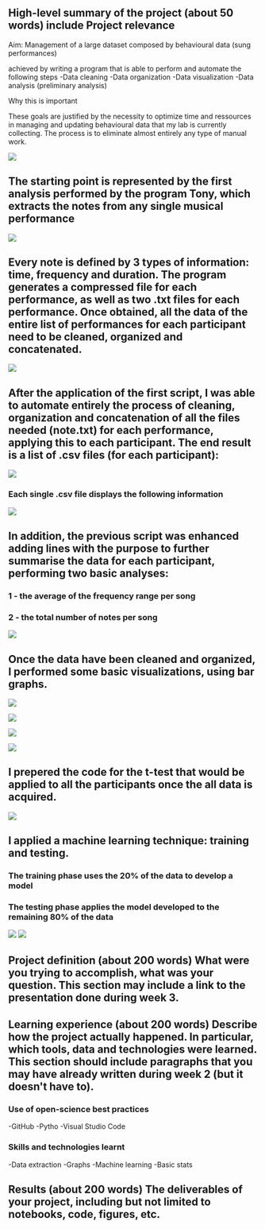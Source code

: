 ## High-level summary of the project (about 50 words) include Project relevance
Aim: Management of a large dataset composed by behavioural data (sung performances) 

achieved by writing a program that is able to perform and automate the following steps
-Data cleaning
-Data organization
-Data visualization
-Data analysis (preliminary analysis)


Why this is important 

These goals are justified by the necessity to optimize time and ressources in managing and updating behavioural data that my lab is currently collecting.
The process is to eliminate almost entirely any type of manual work.

![](https://github.com/mtl-brainhack-school-2019/EmanueleB/blob/master/screenshots/flow%20chart.JPG)

## The starting point is represented by the first analysis performed by the program Tony, which extracts the notes from any single musical performance 

![](https://github.com/mtl-brainhack-school-2019/EmanueleB/blob/master/screenshots/c3.JPG)

## Every note is defined by 3 types of information: time, frequency and duration. The program generates a compressed file for each performance, as well as two .txt files for each performance. Once obtained, all the data of the entire list of performances for each participant need to be cleaned, organized and concatenated. 

![](https://github.com/mtl-brainhack-school-2019/EmanueleB/blob/master/screenshots/Unorganized%20data.JPG)

## After the application of the first script, I was able to automate entirely the process of cleaning, organization and concatenation of all the files needed (note.txt) for each performance, applying this to each participant.  The end result is a list of .csv files (for each participant):

![](https://github.com/mtl-brainhack-school-2019/EmanueleB/blob/master/screenshots/Notes_Frequency_Duration_Time_First%20Step.JPG)

### Each single .csv file displays the following information

![](https://github.com/mtl-brainhack-school-2019/EmanueleB/blob/master/screenshots/P002_example.JPG)

## In addition, the previous script was enhanced adding lines with the purpose to further summarise the data for each participant, performing two basic analyses: 
### 1 - the average of the frequency range per song
### 2 - the total number of notes per song

![](https://github.com/mtl-brainhack-school-2019/EmanueleB/blob/master/screenshots/P002_second%20analysis.JPG)

## Once the data have been cleaned and organized, I performed some basic visualizations, using bar graphs. 

![](https://github.com/mtl-brainhack-school-2019/EmanueleB/blob/master/graphs/graph1.png)

![](https://github.com/mtl-brainhack-school-2019/EmanueleB/blob/master/graphs/graph2.png)

![](https://github.com/mtl-brainhack-school-2019/EmanueleB/blob/master/graphs/graph3.png)

![](https://github.com/mtl-brainhack-school-2019/EmanueleB/blob/master/graphs/graph4.png)

## I prepered the code for the t-test that would be applied to all the participants once the all data is acquired.
![](https://github.com/mtl-brainhack-school-2019/EmanueleB/blob/master/screenshots/ttest_result.JPG)

## I applied a machine learning technique: training and testing. 
### The training phase uses the 20% of the data to develop a model
### The testing phase applies the model developed to the remaining 80% of the data

![](https://github.com/mtl-brainhack-school-2019/EmanueleB/blob/master/screenshots/ttest_result.JPG)
![](https://github.com/mtl-brainhack-school-2019/EmanueleB/blob/master/screenshots/training_testing_graph.png)



## Project definition (about 200 words) What were you trying to accomplish, what was your question. This section may include a link to the presentation done during week 3.

## Learning experience (about 200 words) Describe how the project actually happened. In particular, which tools, data and technologies were learned. This section should include paragraphs that you may have already written during week 2 (but it doesn't have to).

### Use of open-science best practices
-GitHub
-Pytho
-Visual Studio Code


### Skills and technologies learnt
-Data extraction
-Graphs
-Machine learning 
-Basic stats


## Results (about 200 words) The deliverables of your project, including but not limited to notebooks, code, figures, etc.
